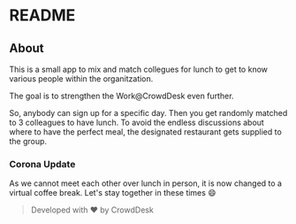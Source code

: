 # README

## About

This is a small app to mix and match collegues for lunch to get to know various people within the organitzation.

The goal is to strengthen the Work@CrowdDesk even further.

So, anybody can sign up for a specific day. Then you get randomly matched to 3 colleagues to have lunch. To avoid the endless discussions about where to have the perfect meal, the designated restaurant gets supplied to the group.

### Corona Update
As we cannot meet each other over lunch in person, it is now changed to a virtual coffee break. Let's stay together in these times :smile:

> Developed with :heart: by CrowdDesk
